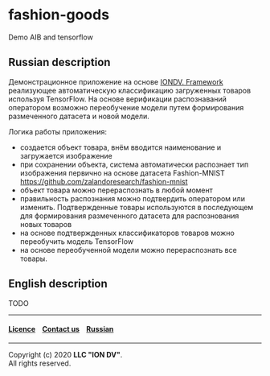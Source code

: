 # fashion-goods
Demo AIB and tensorflow

## Russian description

Демонстрационное приложение на основе [IONDV. Framework](https://iondv.com) реализующее автоматическую классификацию загруженных товаров используя TensorFlow. На основе верификации распознаваний оператором возможно переобучение модели путем формирования размеченного датасета и новой модели.

Логика работы приложения:
* создается объект товара, внём вводится наименование и загружается изображение
* при сохранении объекта, система автоматически распознает тип изображения первично на основе датасета Fashion-MNIST https://github.com/zalandoresearch/fashion-mnist
* объект товара можно перераспознать в любой момент
* правильность распознания можно подтвердить оператором или изменить. Подтвержденные товары используются в последующем для формирования размеченного датасета для распознования новых товаров
* на основе подтвержденных классификаторов товаров можно переобучить модель TensorFlow
* на основе переобученной модели можно перераспознать все товары.

## English description

TODO 


 --------------------------------------------------------------------------  
 
 
  #### [Licence](/LICENSE) &ensp;  [Contact us](https://iondv.ru) &ensp;  [Russian](./README_RU.md)   &ensp;           
 
 
 --------------------------------------------------------------------------  
 
 Copyright (c) 2020 **LLC "ION DV"**.  
 All rights reserved. 
